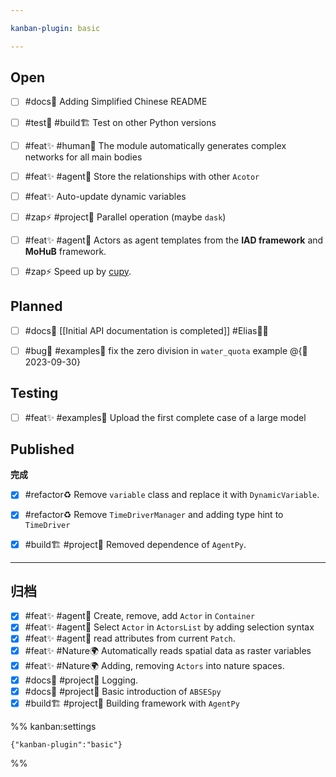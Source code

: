 ```yaml
---

kanban-plugin: basic

---
```


## Open

- [ ] #docs📄 Adding Simplified Chinese README
- [ ] #test🧪  #build🏗  Test on other Python versions
- [ ] #feat✨  #human👨  The module automatically generates complex networks for all main bodies
- [ ] #feat✨  #agent🤖️ Store the relationships with other `Acotor`
- [ ] #feat✨  Auto-update dynamic variables
- [ ] #zap⚡️ #project🎉 Parallel operation (maybe `dask`)
- [ ] #feat✨  #agent🤖️ Actors as agent templates from the **IAD framework** and **MoHuB** framework.
- [ ] #zap⚡️ Speed up by [cupy](https://cupy.dev/).


## Planned

- [ ] #docs📄 [[Initial API documentation is completed]] #Elias🧑‍💻
- [ ] #bug🐛 #examples🌰 fix the zero division in `water_quota` example @{📅 2023-09-30}


## Testing

- [ ] #feat✨  #examples🌰 Upload the first complete case of a large model


## Published

**完成**
- [x] #refactor♻️ Remove `variable` class and replace it with `DynamicVariable`.
- [x] #refactor♻️ Remove `TimeDriverManager` and adding type hint to `TimeDriver`
- [x] #build🏗 #project🎉 Removed dependence of `AgentPy`.


***

## 归档

- [x] #feat✨  #agent🤖️  Create, remove, add `Actor` in `Container`
- [x] #feat✨  #agent🤖️  Select `Actor` in `ActorsList` by adding selection syntax
- [x] #feat✨  #agent🤖️  read attributes from current `Patch`.
- [x] #feat✨  #Nature🌍 Automatically reads spatial data as raster variables
- [x] #feat✨  #Nature🌍 Adding, removing `Actors` into nature spaces.
- [x] #docs📄  #project🎉 Logging.
- [x] #docs📄 #project🎉 Basic introduction of `ABSESpy`
- [x] #build🏗 #project🎉 Building framework with `AgentPy`

%% kanban:settings
```
{"kanban-plugin":"basic"}
```
%%
